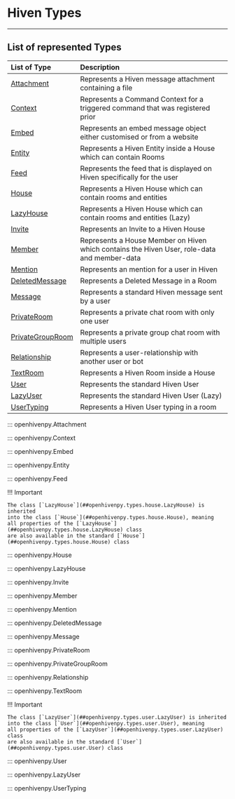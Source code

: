 # Hiven Types

---

## List of represented Types

| List of Type                                                               | Description                                                                                 |
| :------------------------------------------------------------------------- | :------------------------------------------------------------------------------------------ |
| [Attachment](#openhivenpy.types.attachment.Attachment)                    | Represents a Hiven message attachment containing a file                                     |
| [Context](#openhivenpy.types.context.Context)                             | Represents a Command Context for a triggered command that was registered prior              |
| [Embed](#openhivenpy.types.embed.Embed)                                   | Represents an embed message object either customised or from a website                      |
| [Entity](#openhivenpy.types.entity.Entity)                                | Represents a Hiven Entity inside a House which can contain Rooms                            |
| [Feed](#openhivenpy.types.feed.Feed)                                      | Represents the feed that is displayed on Hiven specifically for the user                    |
| [House](#openhivenpy.types.house.House)                                   | Represents a Hiven House which can contain rooms and entities                               |
| [LazyHouse](#openhivenpy.types.house.LazyHouse)                                 | Represents a Hiven House which can contain rooms and entities (Lazy)        
| [Invite](#openhivenpy.types.invite.Invite)                                | Represents an Invite to a Hiven House                                                       |
| [Member](#openhivenpy.types.member.Member)                                | Represents a House Member on Hiven which contains the Hiven User, role-data and member-data |
| [Mention](#openhivenpy.types.mention.Mention)                             | Represents an mention for a user in Hiven                                                   |
| [DeletedMessage](#openhivenpy.types.message.DeletedMessage)               | Represents a Deleted Message in a Room                                                      |
| [Message](#openhivenpy.types.message.Message)                             | Represents a standard Hiven message sent by a user                                          |
| [PrivateRoom](#openhivenpy.types.private_room.Privateroom)                 | Represents a private chat room with only one user                                           |
| [PrivateGroupRoom](#openhivenpy.types.private_room.PrivateGroupRoom)  | Represents a private group chat room with multiple users                                    |
| [Relationship](#openhivenpy.types.relationship.Relationship)              | Represents a user-relationship with another user or bot                                     |
| [TextRoom](#openhivenpy.types.textroom.TextRoom)                                  | Represents a Hiven Room inside a House                                                      |
| [User](#openhivenpy.types.user.User)                                      | Represents the standard Hiven User                                                          |
| [LazyUser](#openhivenpy.types.user.LazyUser)                              | Represents the standard Hiven User (Lazy)
| [UserTyping](#openhivenpy.types.usertyping.UserTyping)                    | Represents a Hiven User typing in a room                                                    |

::: openhivenpy.Attachment

::: openhivenpy.Context

::: openhivenpy.Embed

::: openhivenpy.Entity

::: openhivenpy.Feed

!!! Important

    The class [`LazyHouse`](##openhivenpy.types.house.LazyHouse) is inherited
    into the class [`House`](##openhivenpy.types.house.House), meaning
    all properties of the [`LazyHouse`](##openhivenpy.types.house.LazyHouse) class
    are also available in the standard [`House`](##openhivenpy.types.house.House) class

::: openhivenpy.House

::: openhivenpy.LazyHouse

::: openhivenpy.Invite

::: openhivenpy.Member

::: openhivenpy.Mention

::: openhivenpy.DeletedMessage

::: openhivenpy.Message

::: openhivenpy.PrivateRoom

::: openhivenpy.PrivateGroupRoom

::: openhivenpy.Relationship

::: openhivenpy.TextRoom

!!! Important

    The class [`LazyUser`](##openhivenpy.types.user.LazyUser) is inherited
    into the class [`User`](##openhivenpy.types.user.User), meaning
    all properties of the [`LazyUser`](##openhivenpy.types.user.LazyUser) class
    are also available in the standard [`User`](##openhivenpy.types.user.User) class

::: openhivenpy.User

::: openhivenpy.LazyUser

::: openhivenpy.UserTyping
